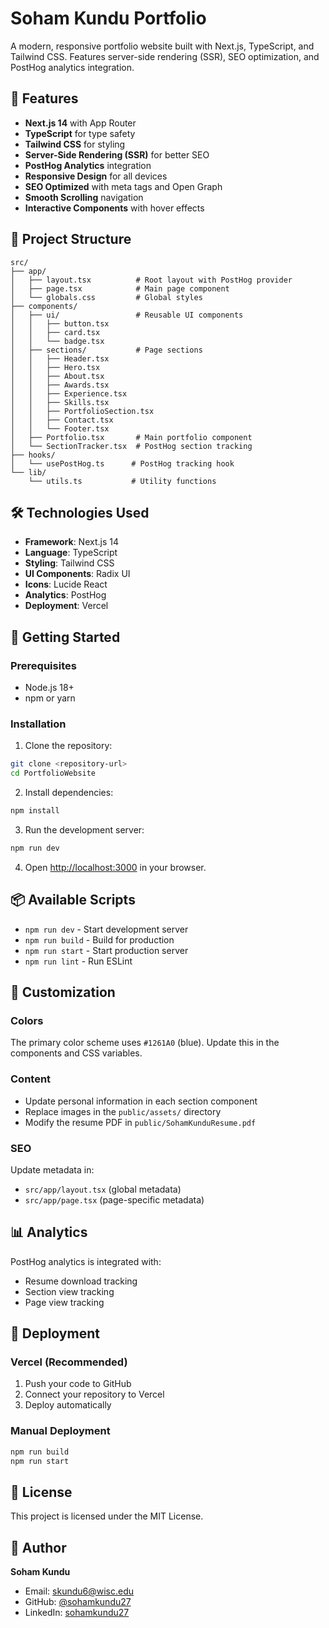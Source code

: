 # Soham Kundu Portfolio

A modern, responsive portfolio website built with Next.js, TypeScript, and Tailwind CSS. Features server-side rendering (SSR), SEO optimization, and PostHog analytics integration.

## 🚀 Features

- **Next.js 14** with App Router
- **TypeScript** for type safety
- **Tailwind CSS** for styling
- **Server-Side Rendering (SSR)** for better SEO
- **PostHog Analytics** integration
- **Responsive Design** for all devices
- **SEO Optimized** with meta tags and Open Graph
- **Smooth Scrolling** navigation
- **Interactive Components** with hover effects

## 📁 Project Structure

```
src/
├── app/
│   ├── layout.tsx          # Root layout with PostHog provider
│   ├── page.tsx            # Main page component
│   └── globals.css         # Global styles
├── components/
│   ├── ui/                 # Reusable UI components
│   │   ├── button.tsx
│   │   ├── card.tsx
│   │   └── badge.tsx
│   ├── sections/           # Page sections
│   │   ├── Header.tsx
│   │   ├── Hero.tsx
│   │   ├── About.tsx
│   │   ├── Awards.tsx
│   │   ├── Experience.tsx
│   │   ├── Skills.tsx
│   │   ├── PortfolioSection.tsx
│   │   ├── Contact.tsx
│   │   └── Footer.tsx
│   ├── Portfolio.tsx       # Main portfolio component
│   └── SectionTracker.tsx  # PostHog section tracking
├── hooks/
│   └── usePostHog.ts      # PostHog tracking hook
└── lib/
    └── utils.ts           # Utility functions
```

## 🛠️ Technologies Used

- **Framework**: Next.js 14
- **Language**: TypeScript
- **Styling**: Tailwind CSS
- **UI Components**: Radix UI
- **Icons**: Lucide React
- **Analytics**: PostHog
- **Deployment**: Vercel

## 🚀 Getting Started

### Prerequisites

- Node.js 18+
- npm or yarn

### Installation

1. Clone the repository:

```bash
git clone <repository-url>
cd PortfolioWebsite
```

2. Install dependencies:

```bash
npm install
```

3. Run the development server:

```bash
npm run dev
```

4. Open [http://localhost:3000](http://localhost:3000) in your browser.

## 📦 Available Scripts

- `npm run dev` - Start development server
- `npm run build` - Build for production
- `npm run start` - Start production server
- `npm run lint` - Run ESLint

## 🎨 Customization

### Colors

The primary color scheme uses `#1261A0` (blue). Update this in the components and CSS variables.

### Content

- Update personal information in each section component
- Replace images in the `public/assets/` directory
- Modify the resume PDF in `public/SohamKunduResume.pdf`

### SEO

Update metadata in:

- `src/app/layout.tsx` (global metadata)
- `src/app/page.tsx` (page-specific metadata)

## 📊 Analytics

PostHog analytics is integrated with:

- Resume download tracking
- Section view tracking
- Page view tracking

## 🚀 Deployment

### Vercel (Recommended)

1. Push your code to GitHub
2. Connect your repository to Vercel
3. Deploy automatically

### Manual Deployment

```bash
npm run build
npm run start
```

## 📄 License

This project is licensed under the MIT License.

## 👤 Author

**Soham Kundu**

- Email: skundu6@wisc.edu
- GitHub: [@sohamkundu27](https://github.com/sohamkundu27)
- LinkedIn: [sohamkundu27](https://linkedin.com/in/sohamkundu27)
